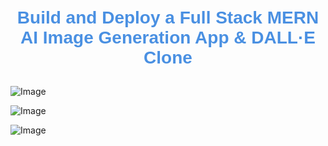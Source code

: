 <h1 style="color: #4A90E2; text-align: center; font-family: Arial, sans-serif; font-weight: bold; padding: 10px;">
    Build and Deploy a Full Stack MERN AI Image Generation App & DALL·E Clone
</h1>

![Image](https://github.com/user-attachments/assets/da22f9b8-b89d-4d37-93f8-477d86ed4901)

![Image](https://github.com/user-attachments/assets/c6e13211-4d43-4ed1-aafc-42b5b9a87a42)

![Image](https://github.com/user-attachments/assets/491c40bb-5b0d-4091-8625-fe63ffd7a25f)



